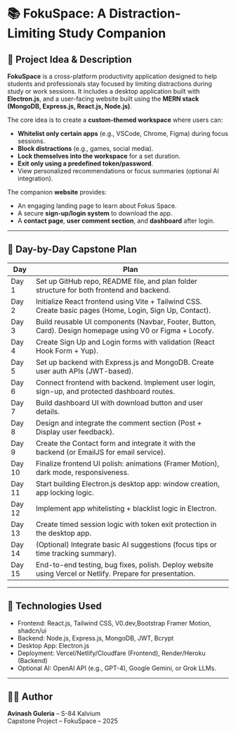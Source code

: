 # 📚 FokuSpace: A Distraction-Limiting Study Companion

## 🧠 Project Idea & Description

**FokuSpace** is a cross-platform productivity application designed to help students and professionals stay focused by limiting distractions during study or work sessions. It includes a desktop application built with **Electron.js**, and a user-facing website built using the **MERN stack (MongoDB, Express.js, React.js, Node.js)**.

The core idea is to create a **custom-themed workspace** where users can:
- **Whitelist only certain apps** (e.g., VSCode, Chrome, Figma) during focus sessions.
- **Block distractions** (e.g., games, social media).
- **Lock themselves into the workspace** for a set duration.
- **Exit only using a predefined token/password**.
- View personalized recommendations or focus summaries (optional AI integration).

The companion **website** provides:
- An engaging landing page to learn about Fokus Space.
- A secure **sign-up/login system** to download the app.
- A **contact page**, **user comment section**, and **dashboard** after login.

---

## 📅 Day-by-Day Capstone Plan

| Day | Plan |
|-----|------|
| Day 1 | Set up GitHub repo, README file, and plan folder structure for both frontend and backend. |
| Day 2 | Initialize React frontend using Vite + Tailwind CSS. Create basic pages (Home, Login, Sign Up, Contact). |
| Day 3 | Build reusable UI components (Navbar, Footer, Button, Card). Design homepage using V0 or Figma + Locofy. |
| Day 4 | Create Sign Up and Login forms with validation (React Hook Form + Yup). |
| Day 5 | Set up backend with Express.js and MongoDB. Create user auth APIs (JWT-based). |
| Day 6 | Connect frontend with backend. Implement user login, sign-up, and protected dashboard routes. |
| Day 7 | Build dashboard UI with download button and user details. |
| Day 8 | Design and integrate the comment section (Post + Display user feedback). |
| Day 9 | Create the Contact form and integrate it with the backend (or EmailJS for email service). |
| Day 10 | Finalize frontend UI polish: animations (Framer Motion), dark mode, responsiveness. |
| Day 11 | Start building Electron.js desktop app: window creation, app locking logic. |
| Day 12 | Implement app whitelisting + blacklist logic in Electron. |
| Day 13 | Create timed session logic with token exit protection in the desktop app. |
| Day 14 | (Optional) Integrate basic AI suggestions (focus tips or time tracking summary). |
| Day 15 | End-to-end testing, bug fixes, polish. Deploy website using Vercel or Netlify. Prepare for presentation. |

---

## 🚀 Technologies Used

- Frontend: React.js, Tailwind CSS, V0.dev,Bootstrap Framer Motion, shadcn/ui  
- Backend: Node.js, Express.js, MongoDB, JWT, Bcrypt  
- Desktop App: Electron.js  
- Deployment: Vercel/Netlify/Cloudfare (Frontend), Render/Heroku (Backend)  
- Optional AI: OpenAI API (e.g., GPT-4), Google Gemini, or Grok LLMs.

---

## 👨‍💻 Author

**Avinash Guleria** – S-84 Kalvium  
Capstone Project – FokuSpace – 2025